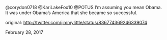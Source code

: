 @corydon0718 @KariLakeFox10 @POTUS I’m assuming you mean Obama. It was under Obama’s America that she became so successful. 

original: http://twitter.com/jimmylittle/status/836774369246339074 

February 28, 2017